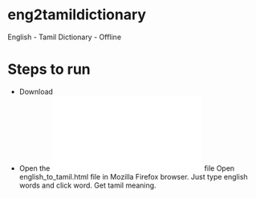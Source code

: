 # eng2tamildictionary
English - Tamil Dictionary - Offline

# Steps to run
* Download
* Open the ![Link to a file](english_to_tamil.html) file
Open english_to_tamil.html file in Mozilla Firefox browser. Just type english words and click word. Get tamil meaning.
